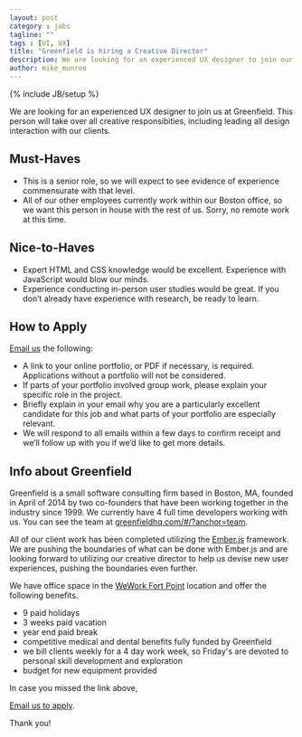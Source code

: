```yaml
---
layout: post
category : jobs
tagline: ""
tags : [UI, UX]
title: "Greenfield is hiring a Creative Director"
description: We are looking for an experienced UX designer to join our team.
author: mike_munroe
---
```

{% include JB/setup %}

We are looking for an experienced UX designer to join us at Greenfield. This person will take over all creative responsibities, including leading all design interaction with our clients.

## Must-Haves 

* This is a senior role, so we will expect to see evidence of experience commensurate with that level.
* All of our other employees currently work within our Boston office, so we want this person in house with the rest of us. Sorry, no remote work at this time.

## Nice-to-Haves

* Expert HTML and CSS knowledge would be excellent. Experience with JavaScript would blow our minds.
* Experience conducting in-person user studies would be great. If you don’t already have experience with research, be ready to learn.

## How to Apply

[Email us](mailto:jobs@greenfieldhq.com) the following:

* A link to your online portfolio, or PDF if necessary, is required. Applications without a portfolio will not be considered.
* If parts of your portfolio involved group work, please explain your specific role in the project.
* Briefly explain in your email why you are a particularly excellent candidate for this job and what parts of your portfolio are especially relevant.
* We will respond to all emails within a few days to confirm receipt and we’ll follow up with you if we’d like to get more details. 

## Info about Greenfield


Greenfield is a small software consulting firm based in Boston, MA, founded in April of 2014 by two co-founders that have been working together in the industry since 1999. We currently have 4 full time developers working with us. You can see the team at [greenfieldhq.com/#/?anchor=team](http://greenfieldhq.com/#/?anchor=team).

All of our client work has been completed utilizing the [Ember.js](http://emberjs.com/) framework. We are pushing the boundaries of what can be done with Ember.js and are looking forward to utilizing our creative director to help us devise new user experiences, pushing the boundaries even further. 

We have office space in the [WeWork Fort Point](https://www.wework.com/locations/boston/fort-point) location and offer the following benefits.

* 9 paid holidays
* 3 weeks paid vacation 
* year end paid break
* competitive medical and dental benefits fully funded by Greenfield
* we bill clients weekly for a 4 day work week, so Friday's are devoted to personal skill development and exploration
* budget for new equipment provided




In case you missed the link above,

[Email us to apply](mailto:jobs@greenfieldhq.com).

Thank you!
